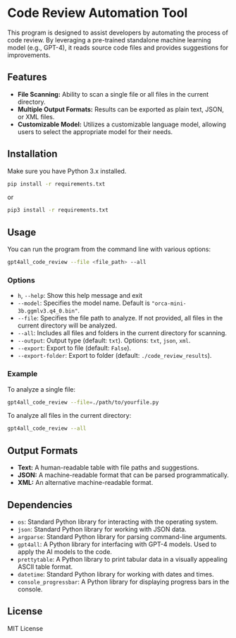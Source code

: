 # Code Review Automation Tool

This program is designed to assist developers by automating the process of code review. By leveraging a pre-trained standalone machine learning model (e.g., GPT-4), it reads source code files and provides suggestions for improvements.

## Features

- **File Scanning:** Ability to scan a single file or all files in the current directory.
- **Multiple Output Formats:** Results can be exported as plain text, JSON, or XML files.
- **Customizable Model:** Utilizes a customizable language model, allowing users to select the appropriate model for their needs.

## Installation

Make sure you have Python 3.x installed.

```bash
pip install -r requirements.txt
```
or
```bash
pip3 install -r requirements.txt
```

## Usage

You can run the program from the command line with various options:

```bash
gpt4all_code_review --file <file_path> --all
```

### Options

- `h`, `--help`: Show this help message and exit
- `--model`: Specifies the model name. Default is `"orca-mini-3b.ggmlv3.q4_0.bin"`.
- `--file`: Specifies the file path to analyze. If not provided, all files in the current directory will be analyzed.
- `--all`: Includes all files and folders in the current directory for scanning.
- `--output`: Output type (default: `txt`). Options: `txt`, `json`, `xml`.
- `--export`: Export to file (default: `False`).
- `--export-folder`: Export to folder (default: `./code_review_results`).
### Example

To analyze a single file:

```bash
gpt4all_code_review --file=./path/to/yourfile.py
```

To analyze all files in the current directory:

```bash
gpt4all_code_review --all
```

## Output Formats

- **Text:** A human-readable table with file paths and suggestions.
- **JSON:** A machine-readable format that can be parsed programmatically.
- **XML:** An alternative machine-readable format.

## Dependencies

-   `os`: Standard Python library for interacting with the operating system.
-   `json`: Standard Python library for working with JSON data.
-   `argparse`: Standard Python library for parsing command-line arguments.
-   `gpt4all`: A Python library for interfacing with GPT-4 models. Used to apply the AI models to the code.
-   `prettytable`: A Python library to print tabular data in a visually appealing ASCII table format.
-   `datetime`: Standard Python library for working with dates and times.
-   `console_progressbar`: A Python library for displaying progress bars in the console.

## License

MIT License
